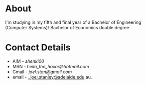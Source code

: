 # About

I'm studying in my fifth and final year of a Bachelor of Engineering (Computer Systems)/ Bachelor of Economics double degree.

# Contact Details
  * AIM - _shenki00_
  * MSN - _hello\_the\_haxor@hotmail.com_
  * Gmail - _joel.stan@gmail.com_
  * email - _joel.stanley@adelaide.edu.au_

